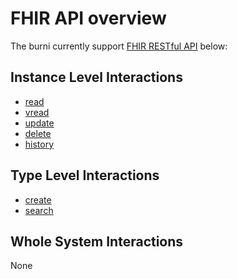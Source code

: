 # FHIR API overview
The burni currently support [FHIR RESTful API](https://www.hl7.org/fhir/http.html) below:

## Instance Level Interactions
- [read](https://www.hl7.org/fhir/http.html#read)
- [vread](https://www.hl7.org/fhir/http.html#vread)
- [update](https://www.hl7.org/fhir/http.html#update)
- [delete](https://www.hl7.org/fhir/http.html#delete)
- [history](https://www.hl7.org/fhir/http.html#history)

## Type Level Interactions
- [create](https://www.hl7.org/fhir/http.html#create)
- [search](https://www.hl7.org/fhir/http.html#search)

## Whole System Interactions
None